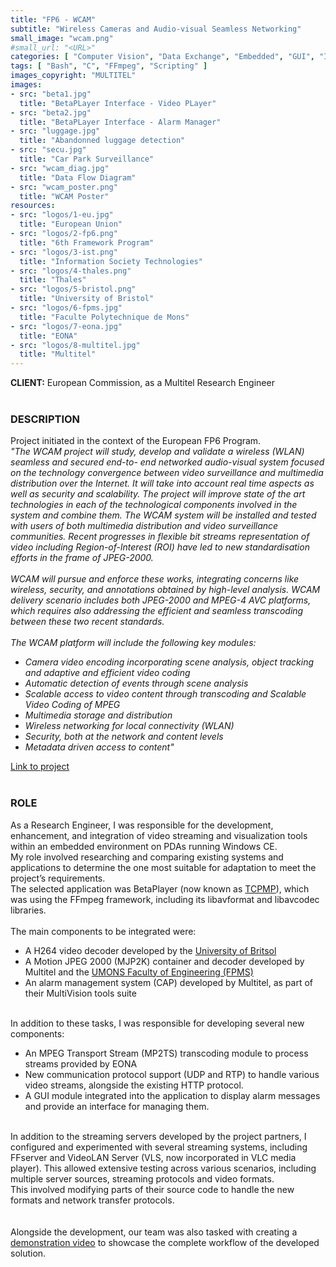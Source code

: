 ```yaml
---
title: "FP6 - WCAM"
subtitle: "Wireless Cameras and Audio-visual Seamless Networking"
small_image: "wcam.png"
#small_url: "<URL>"
categories: [ "Computer Vision", "Data Exchange", "Embedded", "GUI", "Image Processing", "R&D", "Security", "Web" ]
tags: [ "Bash", "C", "FFmpeg", "Scripting" ]
images_copyright: "MULTITEL"
images:
- src: "beta1.jpg"
  title: "BetaPLayer Interface - Video PLayer"
- src: "beta2.jpg"
  title: "BetaPLayer Interface - Alarm Manager"
- src: "luggage.jpg"
  title: "Abandonned luggage detection"
- src: "secu.jpg"
  title: "Car Park Surveillance"
- src: "wcam_diag.jpg"
  title: "Data Flow Diagram"
- src: "wcam_poster.png"
  title: "WCAM Poster"
resources:
- src: "logos/1-eu.jpg"
  title: "European Union"
- src: "logos/2-fp6.png"
  title: "6th Framework Program"
- src: "logos/3-ist.png"
  title: "Information Society Technologies"
- src: "logos/4-thales.png"
  title: "Thales"
- src: "logos/5-bristol.png"
  title: "University of Bristol"
- src: "logos/6-fpms.jpg"
  title: "Faculte Polytechnique de Mons"
- src: "logos/7-eona.jpg"
  title: "EONA"
- src: "logos/8-multitel.jpg"
  title: "Multitel"
---
```


<b>CLIENT:</b> European Commission, as a Multitel Research Engineer<br>
<br>

<h3>DESCRIPTION</h3>
Project initiated in the context of the European FP6 Program.<br>

<i>
"The WCAM project will study, develop and validate a wireless (WLAN) seamless and secured end-to- end networked audio-visual system focused on the technology convergence between video surveillance and multimedia distribution over the Internet. It will take into account real time aspects as well as security and scalability. The project will improve state of the art technologies in each of the technological components involved in the system and combine them. The WCAM system will be installed and tested with users of both multimedia distribution and video surveillance communities. Recent progresses in flexible bit streams representation of video including Region-of-lnterest (ROI) have led to new standardisation efforts in the frame of JPEG-2000.<br>
<br>
WCAM will pursue and enforce these works, integrating concerns like wireless, security, and annotations obtained by high-level analysis. WCAM delivery scenario includes both JPEG-2000 and MPEG-4 AVC platforms, which requires also addressing the efficient and seamless transcoding between these two recent standards.<br>
<br>
The WCAM platform will include the following key modules:<br>
<ul>
<li>Camera video encoding incorporating scene analysis, object tracking and adaptive and efficient video coding</li>
<li>Automatic detection of events through scene analysis</li>
<li>Scalable access to video content through transcoding and Scalable Video Coding of MPEG</li>
<li>Multimedia storage and distribution</li>
<li>Wireless networking for local connectivity (WLAN)</li>
<li>Security, both at the network and content levels</li>
<li>Metadata driven access to content"</li>
</ul>
</i>
<a href="https://cordis.europa.eu/project/rcn/71248_en.html" target="_blank">Link to project</a><br>
<br>

<h3>ROLE</h3>
As a Research Engineer, I was responsible for the development, enhancement, and integration of video streaming and visualization tools within an embedded environment on PDAs running Windows CE.<br>
My role involved researching and comparing existing systems and applications to determine the one most suitable for adaptation to meet the project’s requirements.<br>
The selected application was BetaPlayer (now known as <a href="https://en.wikipedia.org/wiki/The_Core_Pocket_Media_Player" target="_blank">TCPMP</a>), which was using the FFmpeg framework, including its libavformat and libavcodec libraries.<br>
<br>
The main components to be integrated were:<br>
<ul>
<li>A H264 video decoder developed by the <a href="http://www.bristol.ac.uk" target="_blank">University of Britsol</a></li>
<li>A Motion JPEG 2000 (MJP2K) container and decoder developed by Multitel and the <a href="https://web.umons.ac.be/fpms" target="_blank">UMONS Faculty of Engineering (FPMS)</a></li>
<li>An alarm management system (CAP) developed by Multitel, as part of their MultiVision tools suite</li>
</ul>
<br>
In addition to these tasks, I was responsible for developing several new components:<br>
<ul>
<li>An MPEG Transport Stream (MP2TS) transcoding module to process streams provided by EONA</li>
<li>New communication protocol support (UDP and RTP) to handle various video streams, alongside the existing HTTP protocol.</li>
<li>A GUI module integrated into the application to display alarm messages and provide an interface for managing them.</li>
</ul>
<br>
In addition to the streaming servers developed by the project partners, I configured and experimented with several streaming systems, including FFserver and VideoLAN Server (VLS, now incorporated in VLC media player). This allowed extensive testing across various scenarios, including multiple server sources, streaming protocols and video formats.<br>
This involved modifying parts of their source code to handle the new formats and network transfer protocols.<br>
<br>
<br>
Alongside the development, our team was also tasked with creating a <a href="pro/multitel/wcam-demo">demonstration video</a> to showcase the complete workflow of the developed solution.<br>
